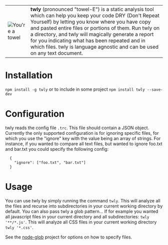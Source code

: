 <table>
<tr>
<td>
<img  src="https://github.com/rdgd/twly/raw/master/assets/towel.png" alt="You're a towel" />
</td>
<td>
<b>twly</b> (pronounced "towel-E") is a static analysis tool which can help you keep your code DRY (Don't Repeat Yourself) by letting you know where you have copy and pasted entire files or portions of them. Run twly on a directory, and twly will magically generate a report for you indicating what has been repeated and in which files. twly is language agnostic and can be used on any text document.
</td>
</tr>
</table>

# Installation

`npm install -g twly` or to include in some project `npm install twly --save-dev`

# Configuration

twly reads the config file `.trc`. This file should contain a JSON object.
Currently the only supported configuration is for ignoring specific files, for which you use the "ignore" key with the value being an array of strings. For instance, if you wanted to compare all text files, but wanted to ignore foo.txt and bar.txt you could specify the following config:
```
  {
    "ignore": ["foo.txt", "bar.txt"]
  }
```

# Usage

You can use twly by simply running the command `twly`. This will analyze all the files and recurse into subdirectories in your current working directory by default. You can also pass twly a glob pattern... If for example you wanted all javascript files in your current directory and all subdirectories: `twly '**/*.js'`. This will analyze all CSS files in your current working directory `twly '*.css'`.

See the [node-glob](https://github.com/isaacs/node-glob) project for options on how to specify files.

